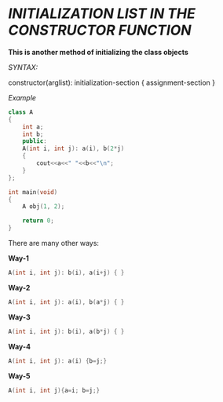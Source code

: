 # _INITIALIZATION LIST IN THE CONSTRUCTOR FUNCTION_

**This is another method of initializing the class objects**

_SYNTAX:_

constructor(arglist): initialization-section
{
	assignment-section
}

_Example_

```C++
class A
{
	int a;
	int b;
	public:
	A(int i, int j): a(i), b(2*j)
	{
		cout<<a<<" "<<b<<"\n";
	}
};

int main(void)
{
	A obj(1, 2);

	return 0;
}
```

There are many other ways:

**Way-1**
```C++
A(int i, int j): b(i), a(i+j) { }
```

**Way-2**
```C++
A(int i, int j): a(i), b(a*j) { }
```

**Way-3**
```C++
A(int i, int j): b(i), a(b*j) { }
```
**Way-4**
```C++
A(int i, int j): a(i) {b=j;}
```

**Way-5**
```C++
A(int i, int j){a=i; b=j;}
```
